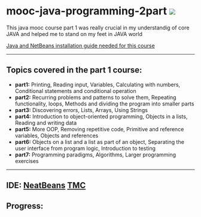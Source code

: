 # mooc-java-programming-2part [![](https://img.shields.io/badge/MOOC-part%202-blue)](https://java-programming.mooc.fi/part-8)

This java mooc course part 1 was really crucial in my understandig of core JAVA and helped me to stand on my feet in JAVA world

[Java and NetBeans installation guide needed for this course](https://www.mooc.fi/en/installation/netbeans)

---

## Topics covered in the part 1 course:
- **part1:** Printing, Reading input, Variables, Calculating with numbers, Conditional statements and conditional operation
- **part2:** Recurring problems and patterns to solve them, Repeating functionality, loops, Methods and dividing the program into smaller parts
- **part3:** Discovering errors, Lists, Arrays, Using Strings
- **part4:** Introduction to object-oriented programming, Objects in a lists, Reading and writing data
- **part5:** More OOP, Removing repetitive code, Primitive and reference variables, Objects and references
- **part6:** Objects on a list and a list as part of an object, Separating the user interface from program logic, Introduction to testing
- **part7:** Programming paradigms, Algorithms, Larger programming exercises

---

## IDE: [NeatBeans](https://netbeans.apache.org/) [TMC](https://tmc.mooc.fi/)

## Progress:
